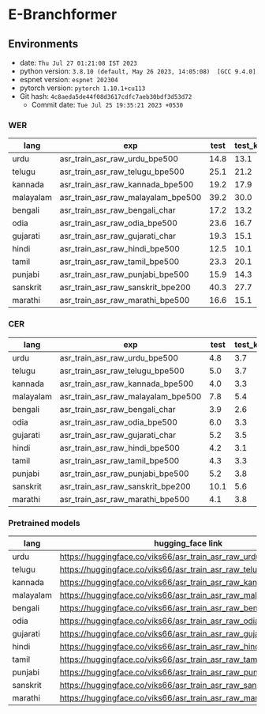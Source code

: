 # E-Branchformer

## Environments
- date: `Thu Jul 27 01:21:08 IST 2023`
- python version: `3.8.10 (default, May 26 2023, 14:05:08)  [GCC 9.4.0]`
- espnet version: `espnet 202304`
- pytorch version: `pytorch 1.10.1+cu113`
- Git hash: `4c8aeda5de44f08d3617cdfc7aeb30bdf3d53d72`
  - Commit date: `Tue Jul 25 19:35:21 2023 +0530`

### WER

|lang|exp|test|test_known|test_known_noisy|test_noisy|
|---|---|---|---|---|---|
|urdu|asr_train_asr_raw_urdu_bpe500|14.8|13.1|15.8|21.1|
|telugu|asr_train_asr_raw_telugu_bpe500|25.1|21.2|23.9|28.4|
|kannada|asr_train_asr_raw_kannada_bpe500|19.2|17.9|18.7|27.4|
|malayalam|asr_train_asr_raw_malayalam_bpe500|39.2|30.0|31.3|43.1|
|bengali|asr_train_asr_raw_bengali_char|17.2|13.2|16.2|21.8|
|odia|asr_train_asr_raw_odia_bpe500|23.6|16.7|19.9|27.5|
|gujarati|asr_train_asr_raw_gujarati_char|19.3|15.1|18.4|27.2|
|hindi|asr_train_asr_raw_hindi_bpe500|12.5|10.1|12.6|14.3|
|tamil|asr_train_asr_raw_tamil_bpe500|23.3|20.1|24.3|24.2|
|punjabi|asr_train_asr_raw_punjabi_bpe500|15.9|14.3|14.2|24.9|
|sanskrit|asr_train_asr_raw_sanskrit_bpe200|40.3|27.7|39.3|49.8|
|marathi|asr_train_asr_raw_marathi_bpe500|16.6|15.1|16.7|19.7|

### CER

|lang|exp|test|test_known|test_known_noisy|test_noisy|
|---|---|---|---|---|---|
|urdu|asr_train_asr_raw_urdu_bpe500|4.8|3.7|4.7|7.7|
|telugu|asr_train_asr_raw_telugu_bpe500|5.0|3.7|4.6|7.3|
|kannada|asr_train_asr_raw_kannada_bpe500|4.0|3.3|3.9|7.1|
|malayalam|asr_train_asr_raw_malayalam_bpe500|7.8|5.4|6.2|9.4|
|bengali|asr_train_asr_raw_bengali_char|3.9|2.6|3.7|5.6|
|odia|asr_train_asr_raw_odia_bpe500|6.0|3.3|4.4|8.1|
|gujarati|asr_train_asr_raw_gujarati_char|5.2|3.5|4.9|9.1|
|hindi|asr_train_asr_raw_hindi_bpe500|4.2|3.1|4.3|5.4|
|tamil|asr_train_asr_raw_tamil_bpe500|4.3|3.3|4.9|4.7|
|punjabi|asr_train_asr_raw_punjabi_bpe500|5.2|3.8|4.5|9.4|
|sanskrit|asr_train_asr_raw_sanskrit_bpe200|10.1|5.6|9.8|14.6|
|marathi|asr_train_asr_raw_marathi_bpe500|4.1|3.8|4.3|5.2|


### Pretrained models

|lang|hugging_face link|
|---|---|
|urdu|https://huggingface.co/viks66/asr_train_asr_raw_urdu_bpe500|
|telugu|https://huggingface.co/viks66/asr_train_asr_raw_telugu_bpe500|
|kannada|https://huggingface.co/viks66/asr_train_asr_raw_kannada_bpe500|
|malayalam|https://huggingface.co/viks66/asr_train_asr_raw_malayalam_bpe500|
|bengali|https://huggingface.co/viks66/asr_train_asr_raw_bengali_char|
|odia|https://huggingface.co/viks66/asr_train_asr_raw_odia_bpe500|
|gujarati|https://huggingface.co/viks66/asr_train_asr_raw_gujarati_char|
|hindi|https://huggingface.co/viks66/asr_train_asr_raw_hindi_bpe500|
|tamil|https://huggingface.co/viks66/asr_train_asr_raw_tamil_bpe500|
|punjabi|https://huggingface.co/viks66/asr_train_asr_raw_punjabi_bpe500|
|sanskrit|https://huggingface.co/viks66/asr_train_asr_raw_sanskrit_bpe500|
|marathi|https://huggingface.co/viks66/asr_train_asr_raw_marathi_bpe500|
